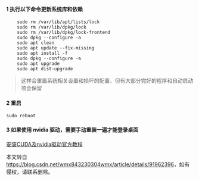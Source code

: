  

#### 1 执行以下命令更新系统库和依赖

```
	sudo rm /var/lib/apt/lists/lock
	sudo rm /var/lib/dpkg/lock
	sudo rm /var/lib/dpkg/lock-frontend
	sudo dpkg --configure -a
	sudo apt clean
	sudo apt update --fix-missing
	sudo apt install -f
	sudo dpkg --configure -a
	sudo apt upgrade
	sudo apt dist-upgrade
```

> 这样会重置系统相关设置和损坏的配置，但有大部分完好的程序和自动启动项会保留

#### 2 重启

`sudo reboot`

#### 3 如果使用 nvidia 驱动，需要手动重装一遍才能登录桌面

[安装CUDA及nvidia驱动官方教程](https://docs.nvidia.com/cuda/cuda-installation-guide-linux/index.html)

本文转自 <https://blog.csdn.net/wmx843230304wmx/article/details/91962396>，如有侵权，请联系删除。